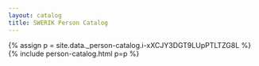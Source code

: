 ```yaml
---
layout: catalog
title: SWERIK Person Catalog
---
```

{% assign p = site.data._person-catalog.i-xXCJY3DGT9LUpPTLTZG8L %}
{% include person-catalog.html p=p %}

